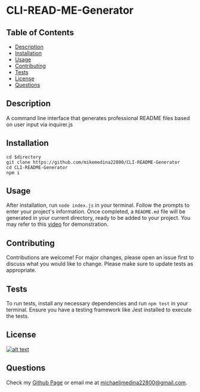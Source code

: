 # CLI-READ-ME-Generator
## Table of Contents
- [Description](#description)
- [Installation](#installation)
- [Usage](#usage)
- [Contributing](#contributing)
- [Tests](#tests)
- [License](#license)
- [Questions](#questions)
## Description
A command line interface that generates professional README files based on user input via inquirer.js
## Installation
```
cd $directory
git clone https://github.com/mikemedina22800/CLI-README-Generator
cd CLI-README-Generator
npm i 
```
## Usage
After installation, run `node index.js` in your terminal. Follow the prompts to enter your project's information. Once completed, a `README.md` file will be generated in your current directory, ready to be added to your project. You may refer to this [video](https://app.screencastify.com/v2/manage/videos/OIi7bBbtt3MbTcLlNKti) for demonstration.

## Contributing
Contributions are welcome! For major changes, please open an issue first to discuss what you would like to change. Please make sure to update tests as appropriate.

## Tests
To run tests, install any necessary dependencies and run `npm test` in your terminal. Ensure you have a testing framework like Jest installed to execute the tests.

## License
[![alt text](https://img.shields.io/badge/License-ISC-blue.svg)](https://opensource.org/licenses/ISC)

## Questions
Check my [Github Page](https://github.com/mikemedina22800) or email me at michaeljmedina22800@gmail.com.